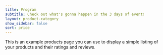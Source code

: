 ```yaml
---
title: Program
subtitle: Check out what's gonna happen in the 3 days of event!
layout: product-category
show_sidebar: false
sort: price
---
```


This is an example products page you can use to display a simple listing of your products and their ratings and reviews.